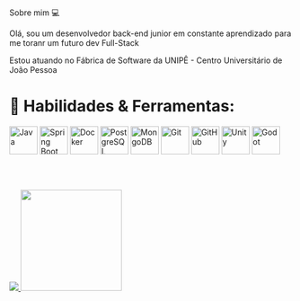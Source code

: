 Sobre mim 💻

Olá, sou um desenvolvedor back-end junior em constante aprendizado para me toranr um futuro dev Full-Stack

Estou atuando no Fábrica de Software da UNIPÊ - Centro Universitário de João Pessoa
<br>

##
# 🚀 Habilidades & Ferramentas:
<p align="left"> <img src="https://cdn.jsdelivr.net/gh/devicons/devicon/icons/java/java-original.svg" alt="Java" width="50" height="50"/> <img src="https://cdn.jsdelivr.net/gh/devicons/devicon/icons/spring/spring-original.svg" alt="Spring Boot" width="50" height="50"/> <img src="https://cdn.jsdelivr.net/gh/devicons/devicon/icons/docker/docker-original.svg" alt="Docker" width="50" height="50"/> <img src="https://cdn.jsdelivr.net/gh/devicons/devicon/icons/postgresql/postgresql-original.svg" alt="PostgreSQL" width="50" height="50"/> <img src="https://cdn.jsdelivr.net/gh/devicons/devicon/icons/mongodb/mongodb-original.svg" alt="MongoDB" width="50" height="50"/> <img src="https://cdn.jsdelivr.net/gh/devicons/devicon/icons/git/git-original.svg" alt="Git" width="50" height="50"/> <img src="https://cdn.jsdelivr.net/gh/devicons/devicon/icons/github/github-original.svg" alt="GitHub" width="50" height="50"/> <img src="https://cdn.jsdelivr.net/gh/devicons/devicon/icons/unity/unity-original.svg" alt="Unity" width="50" height="50"/> <img src="https://cdn.jsdelivr.net/gh/devicons/devicon/icons/godot/godot-original.svg" alt="Godot" width="50" height="50"/> </p>
<br>

##
<a href="https://github.com/DEV-Leorandos10/">
  <img aling="center" src="https://github-readme-stats.vercel.app/api?username=DEV-Leorandos10&show_icons=true&theme=dracula&include_all_commits=true&count_private=true"/> 
</a>
<a href="https://github.com/DEV-Leorandos10/">
  <img height="180em" src="https://github-readme-stats.vercel.app/api/top-langs/?username=DEV-Leorandos10&layout=compact&langs_count=16&theme=dracula"/>
</a>

